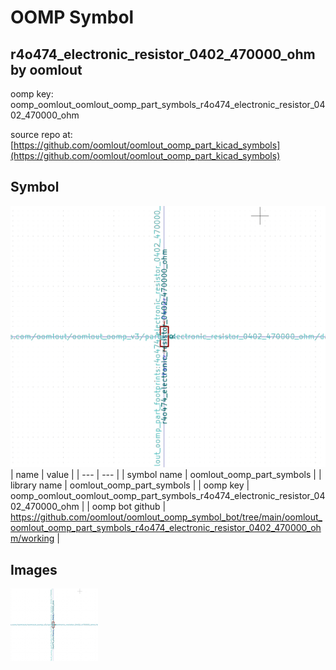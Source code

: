 # OOMP Symbol  
## r4o474_electronic_resistor_0402_470000_ohm  by oomlout  
  
oomp key: oomp_oomlout_oomlout_oomp_part_symbols_r4o474_electronic_resistor_0402_470000_ohm  
  
source repo at: [https://github.com/oomlout/oomlout_oomp_part_kicad_symbols](https://github.com/oomlout/oomlout_oomp_part_kicad_symbols)  
## Symbol  
  
[![working.png](working_600.png)](working.png)  
| name | value | 
| --- | --- | 
| symbol name | oomlout_oomp_part_symbols | 
| library name | oomlout_oomp_part_symbols | 
| oomp key | oomp_oomlout_oomlout_oomp_part_symbols_r4o474_electronic_resistor_0402_470000_ohm | 
| oomp bot github | https://github.com/oomlout/oomlout_oomp_symbol_bot/tree/main/oomlout_oomlout_oomp_part_symbols_r4o474_electronic_resistor_0402_470000_ohm/working | 
## Images  
  
[![working.png](working_140.png)](working.png)  

